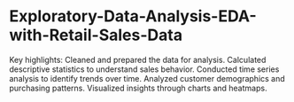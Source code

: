# Exploratory-Data-Analysis-EDA-with-Retail-Sales-Data
Key highlights: Cleaned and prepared the data for analysis. Calculated descriptive statistics to understand sales behavior. Conducted time series analysis to identify trends over time. Analyzed customer demographics and purchasing patterns. Visualized insights through charts and heatmaps. 
